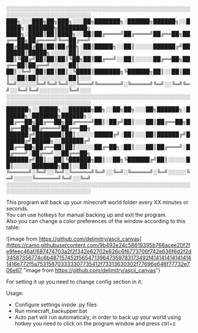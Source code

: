░░░░░░░░░░░░░░░░░░░░░░░░░░░░░░░░░░░░░░░░░░░░░░░░░░░░░░░░░░░░░░░░░░░░░░░░░
███╗░░░███╗██╗███╗░░░██╗███████╗░██████╗██████╗░░█████╗░███████╗████████╗
████╗░████║██║████╗░░██║██╔════╝██╔════╝██╔══██╗██╔══██╗██╔════╝╚══██╔══╝
██╔████╔██║██║██╔██╗░██║█████╗░░██║░░░░░██████╔╝███████║█████╗░░░░░██║░░░
██║╚██╔╝██║██║██║╚██╗██║██╔══╝░░██║░░░░░██╔══██╗██╔══██║██╔══╝░░░░░██║░░░
██║░╚═╝░██║██║██║░╚████║███████╗╚██████╗██║░░██║██║░░██║██║░░░░░░░░██║░░░
╚═╝░░░░░╚═╝╚═╝╚═╝░░╚═══╝╚══════╝░╚═════╝╚═╝░░╚═╝╚═╝░░╚═╝╚═╝░░░░░░░░╚═╝░░░
░░░░░░░░░░░░░░░░░░░░░░░░░░░░░░░░░░░░░░░░░░░░░░░░░░░░░░░░░░░░░░░░░░░░░░░░░
██████╗░░█████╗░░██████╗██╗░░██╗██╗░░░██╗██████╗░██████╗░███████╗██████╗░
██╔══██╗██╔══██╗██╔════╝██║░██╔╝██║░░░██║██╔══██╗██╔══██╗██╔════╝██╔══██╗
██████╔╝███████║██║░░░░░█████╔╝░██║░░░██║██████╔╝██████╔╝█████╗░░██████╔╝
██╔══██╗██╔══██║██║░░░░░██╔═██╗░██║░░░██║██╔═══╝░██╔═══╝░██╔══╝░░██╔══██╗
██████╔╝██║░░██║╚██████╗██║░░██╗╚██████╔╝██║░░░░░██║░░░░░███████╗██║░░██║
╚═════╝░╚═╝░░╚═╝░╚═════╝╚═╝░░╚═╝░╚═════╝░╚═╝░░░░░╚═╝░░░░░╚══════╝╚═╝░░╚═╝
░░░░░░░░░░░░░░░░░░░░░░░░░░░░░░░░░░░░░░░░░░░░░░░░░░░░░░░░░░░░░░░░░░░░░░░░░
                                                                          
This program will back up your minecraft world folder every XX minutes or seconds.    
You can use hotkeys for manual backing up and exit the program.   
Also you can change a color preferences of the window according to this table:

![image from https://github.com/delimitry/ascii_canvas](https://camo.githubusercontent.com/9b492e24c58619395b766acee20f2fe9feec46af/687474703a2f2f342e62702e626c6f6773706f742e636f6d2f2d34587356774c6b487157452f56547139647359783173492f4141414141414141416e772f5a753158703333307735412f73313630302f77696e646f77732e706e67 "image from https://github.com/delimitry/ascii_canvas")

For setting it up you need to change config section in it.

Usage:   

- Configure settings inside .py files
- Run minecraft_backupper.bat
- Auto part will run automaticaly, in order to back up your world using hotkey you need to click on the program window and press ctrl+z 
